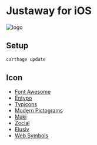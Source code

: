 # Justaway for iOS

![logo](http://justaway.info/img/logo.svg)

## Setup

```bash
carthage update
```

## Icon

- [Font Awesome](http://fortawesome.github.io/Font-Awesome/)
- [Entypo](http://www.entypo.com/)
- [Typicons](http://typicons.com/)
- [Modern Pictograms](http://thedesignoffice.org/project/modern-pictograms)
- [Maki](https://www.mapbox.com/maki/)
- [Zocial](http://zocial.smcllns.com/)
- [Elusiv](http://aristeides.com/)
- [Web Symbols](http://www.justbenice.ru/)
